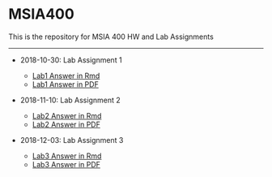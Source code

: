 # MSIA400
This is the repository for MSIA 400 HW and Lab Assignments

***
* 2018-10-30: Lab Assignment 1
  * [Lab1 Answer in Rmd](https://github.com/chuandu2/MSIA400/blob/master/Lab-Assignment-1/Lab1_SophieDU.Rmd)
  * [Lab1 Answer in PDF](https://github.com/chuandu2/MSIA400/blob/master/Lab-Assignment-1/400_Lab1_ChuanDu.pdf)

* 2018-11-10: Lab Assignment 2
  * [Lab2 Answer in Rmd](https://github.com/chuandu2/MSIA400/blob/master/Lab-Assignment-2/400_Lab2.Rmd)
  * [Lab2 Answer in PDF](https://github.com/chuandu2/MSIA400/blob/master/Lab-Assignment-2/400_Lab2_SophieDU.pdf)

* 2018-12-03: Lab Assignment 3
  * [Lab3 Answer in Rmd](https://github.com/chuandu2/MSIA400/blob/master/Lab-Assignment-3/400_Lab3.Rmd)
  * [Lab3 Answer in PDF](https://github.com/chuandu2/MSIA400/blob/master/Lab-Assignment-3/400_Lab3.pdf)
